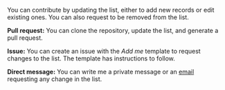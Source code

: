 You can contribute by updating the list, either to add new records or edit existing ones. You can also request to be removed from the list.

**Pull request:** You can clone the repository, update the list, and generate a pull request.

**Issue:** You can create an issue with the *Add me* template to request changes to the list. The template has instructions to follow.

**Direct message:** You can write me a private message or an [email](mailto:juanchiparra@gmail.com) requesting any change in the list.
